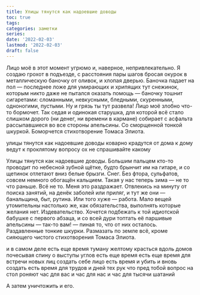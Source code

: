 ```yaml
---
title: Улицы тянутся как надоевшие доводы
toc: true
tags:
categories: заметки
series:
date: '2022-02-03'
lastmod: '2022-02-03'
draft: false
---
```


<!--more-->

Лицо моё в этот момент угрюмо и, наверное, непривлекательно. Я создаю грохот в подъезде, с расстояния пары шагов бросая окурок в металлическую баночку от оливок, и хлопая дверью. Баночка падает на пол — последнее ложе для умирающих и хрипящих тут снежинок, которым никто даже не пытался оказать помощь — баночку тошнит сигаретами: сломанными, невкусными, бледными, скуренными, одноногими, пустыми. Ну и грязь ты тут развела! Лицо моё злобно что-то бормочет. Так седая и одинокая старушка, для которой всё стало слишком дорого (ни денег, ни времени в кармане) собирает с асфальта рассыпавшиеся во все стороны апельсины. Со сморщенной тонкой шкуркой. Боморчется стихотворение Томаса Элиота.

улицы тянутся как надоевшие доводы коварно крадутся от дома к дому ведут к проклятому вопросу ох не спрашивайте какому

Улицы тянутся как надоевшие доводы. Большим пальцем кто-то проводит по небесной зубной щётке, будто брынчит им на гитаре, и со щетинок отлетают вниз белые брызги. Снег. Без фтора, сульфатов, совсем немного обогащён кальцием. Такая у нас теперь зима — не то что раньше. Всё не то. Меня это раздражает. Отвлекись на минуту от поиска занятий, на денёк заболей или приляг, и тут же они — банальщина, быт, рутина. Или того хуже — работа. Мало вещей утомительны настолько же, как обязательства, выполнять которые желания нет. Издевательство. Хочется подбежать к той идиотской бабушке с первого абзаца, и со всей дури топтать её паршивые апельсины — так-то вам! — пиная то, что от них осталось. Раздавленные тонкие шкурки. Размазать по земле всё, кроме сияющего чистого стихотворения Томаса Элиота.

и в самом деле есть еще время туману желтому красться вдоль домов почесывая спину о выступы углов есть еще время есть еще время для встречи новых лиц создать себе лицо есть время и убить и вновь создать есть время для трудов и дней тех рук что пред тобой вопрос на стол роняют час для вас и час для нас и час для тысячи шатаний

А затем уничтожить и его.
